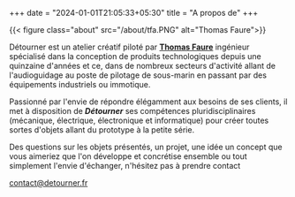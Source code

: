 +++
date = "2024-01-01T21:05:33+05:30"
title = "A propos de"
+++

{{< figure class="about" src="/about/tfa.PNG" alt="Thomas Faure">}}


Détourner est un atelier créatif piloté par [**Thomas Faure**][1] ingénieur spécialisé dans la conception de produits technologiques 
depuis une quinzaine d'années et ce, dans de nombreux secteurs d'activité allant de l'audioguidage au poste de pilotage 
de sous-marin en passant par des équipements industriels ou immotique. 

Passionné par l'envie de répondre élégamment aux besoins de ses clients, il met à disposition de 
***Détourner*** ses compétences pluridisciplinaires (mécanique, électrique, électronique et informatique) 
pour créer toutes sortes d'objets allant du prototype à la petite série. 

Des questions sur les objets présentés, un projet, une idée un concept que vous aimeriez que l'on développe et 
concrétise ensemble ou tout simplement l'envie d'échanger, n'hésitez pas à prendre contact  

contact@detourner.fr 

[1]: https://www.linkedin.com/in/thomas-faure-9916b818/